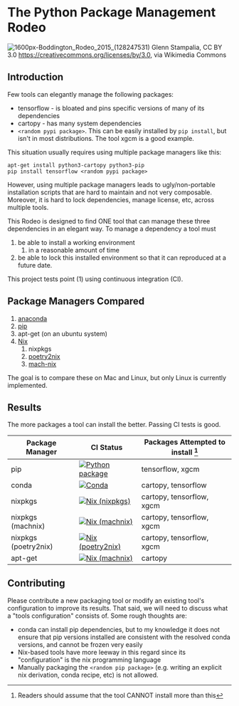
# The Python Package Management Rodeo

![1600px-Boddington_Rodeo_2015_(128247531)](https://user-images.githubusercontent.com/1386642/113493567-22cf9700-9495-11eb-9780-27bdb5fb7333.jpeg)
Glenn Stampalia, CC BY 3.0 <https://creativecommons.org/licenses/by/3.0>, via Wikimedia Commons

## Introduction

Few tools can elegantly manage the following packages:
- tensorflow - is bloated and pins specific versions of many of  its dependencies
- cartopy - has many system dependencies
-  `<random pypi package>`. This can be easily installed by `pip install`, but isn't in most distributions. The tool xgcm is a good example.

This situation usually requires using multiple package managers like this:

    apt-get install python3-cartopy python3-pip
    pip install tensorflow <random pypi package>
    
However, using multiple package managers leads to ugly/non-portable installation
scripts that are hard to maintain and not very composable. Moreover, it is hard
to lock dependencies, manage license, etc, across multiple tools.

This Rodeo is designed to find ONE tool that can manage these three dependencies
in an elegant way. To manage a dependency a tool must
1. be able to install a working  environment 
   1. in a reasonable amount of time
2. be able to lock this installed environment so that it can reproduced at a future date.

This project tests point (1)  using continuous integration (CI).

## Package Managers Compared

1. [anaconda](https://docs.conda.io/en/latest/)
2. [pip](https://pip.pypa.io/en/stable/)
3. apt-get (on an ubuntu system)
4. [Nix](https://nixos.org/)
   1. nixpkgs
   1. [poetry2nix](https://github.com/nix-community/poetry2nix)
   1. [mach-nix](https://github.com/DavHau/mach-nix)

The goal is to compare these on Mac and Linux, but only Linux is currently implemented.

## Results

The more packages a tool can install the better. Passing CI tests is good.

| Package Manager | CI Status   |  Packages Attempted to install [^1]  | 
|--------------------------|----------------|-------------------------------------------|
| pip | [![Python package](https://github.com/nbren12/python-packaging-rodeo/actions/workflows/pip.yaml/badge.svg?branch=master)](https://github.com/nbren12/python-packaging-rodeo/actions/workflows/pip.yaml) | tensorflow, xgcm  |
| conda | [![Conda](https://github.com/nbren12/python-packaging-rodeo/actions/workflows/conda.yaml/badge.svg)](https://github.com/nbren12/python-packaging-rodeo/actions/workflows/conda.yaml) | cartopy, tensorflow  |
| nixpkgs |[![Nix (nixpkgs)](https://github.com/nbren12/python-packaging-rodeo/actions/workflows/nix.yaml/badge.svg)](https://github.com/nbren12/python-packaging-rodeo/actions/workflows/nix.yaml)| cartopy, tensorflow, xgcm |
| nixpkgs (machnix) | [![Nix (machnix)](https://github.com/nbren12/python-packaging-rodeo/actions/workflows/mach-nix.yaml/badge.svg)](https://github.com/nbren12/python-packaging-rodeo/actions/workflows/mach-nix.yaml) | cartopy, tensorflow, xgcm |
| nixpkgs (poetry2nix) | [![Nix (poetry2nix)](https://github.com/nbren12/python-packaging-rodeo/actions/workflows/poetry2nix.yaml/badge.svg)](https://github.com/nbren12/python-packaging-rodeo/actions/workflows/poetry2nix.yaml) | cartopy, tensorflow, xgcm |
 | apt-get  | [![Nix (machnix)](https://github.com/nbren12/python-packaging-rodeo/actions/workflows/apt-get.yaml/badge.svg)](https://github.com/nbren12/python-packaging-rodeo/actions/workflows/apt-get.yaml) | cartopy |

[^1]: Readers should assume that the tool CANNOT install more than this

## Contributing

Please contribute a new packaging tool or modify an existing tool's configuration to improve its results. That said, we will need to discuss what a "tools configuration" consists of. Some rough thoughts are:
- conda can install pip dependencies, but to my knowledge it does not ensure that pip versions installed are consistent with the resolved conda versions, and cannot be frozen very easily
- Nix-based tools have more leeway in this regard since its "configuration" is the nix programming language
- Manually packaging the `<random pip package>` (e.g. writing an explicit nix derivation, conda recipe, etc) is not allowed. 
